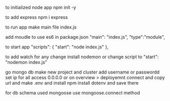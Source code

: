 to initialized node app
npm init -y

to add express
npm i express

to run app make main file
index.js

add moudle to use es6 in package.json
"main": "index.js",
"type":"module",

to start app 
  "scripts": {
    "start": "node index.js"
  },

  to add watch for any change install nodemon or change script to
"start": "nodemon index.js"


go mongo db make new project and cluster add username or passwordd set ip for all access 0.0.0.0
or on overview > deployemnt connect and copy url and make .env and install npm install dotenv
and save there

for db schema used mongoose  use mongoose.connect method


